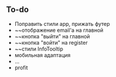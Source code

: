 ## To-do
- Поправить стили app, прижать футер
- ~~отображение email'a на главной
- ~~кнопка "выйти" на главной
- ~~кнопка "войти" на register
- ~~стили InfoTooltip
- мобильная адаптация
- ...
- profit 
